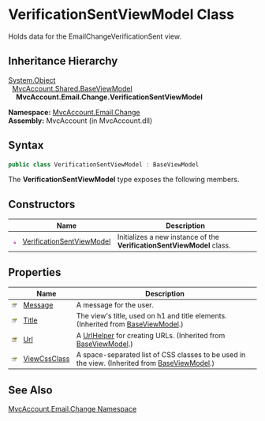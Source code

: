 VerificationSentViewModel Class
===============================
Holds data for the EmailChangeVerificationSent view.


Inheritance Hierarchy
---------------------
[System.Object][1]  
  [MvcAccount.Shared.BaseViewModel][2]  
    **MvcAccount.Email.Change.VerificationSentViewModel**  

**Namespace:** [MvcAccount.Email.Change][3]  
**Assembly:** MvcAccount (in MvcAccount.dll)

Syntax
------

```csharp
public class VerificationSentViewModel : BaseViewModel
```

The **VerificationSentViewModel** type exposes the following members.


Constructors
------------

                 | Name                           | Description                                                            
---------------- | ------------------------------ | ---------------------------------------------------------------------- 
![Public method] | [VerificationSentViewModel][4] | Initializes a new instance of the **VerificationSentViewModel** class. 


Properties
----------

                      | Name              | Description                                                                                        
--------------------- | ----------------- | -------------------------------------------------------------------------------------------------- 
![Public property]    | [Message][5]      | A message for the user.                                                                            
![Public property]    | [Title][6]        | The view's title, used on h1 and title elements. (Inherited from [BaseViewModel][2].)              
![Protected property] | [Url][7]          | A [UrlHelper][8] for creating URLs. (Inherited from [BaseViewModel][2].)                           
![Public property]    | [ViewCssClass][9] | A space-separated list of CSS classes to be used in the view. (Inherited from [BaseViewModel][2].) 


See Also
--------
[MvcAccount.Email.Change Namespace][3]  

[1]: http://msdn.microsoft.com/en-us/library/e5kfa45b
[2]: ../../MvcAccount.Shared/BaseViewModel/README.md
[3]: ../README.md
[4]: _ctor.md
[5]: Message.md
[6]: ../../MvcAccount.Shared/BaseViewModel/Title.md
[7]: ../../MvcAccount.Shared/BaseViewModel/Url.md
[8]: http://msdn.microsoft.com/en-us/library/dd492578
[9]: ../../MvcAccount.Shared/BaseViewModel/ViewCssClass.md
[Public method]: ../../_icons/pubmethod.gif "Public method"
[Public property]: ../../_icons/pubproperty.gif "Public property"
[Protected property]: ../../_icons/protproperty.gif "Protected property"